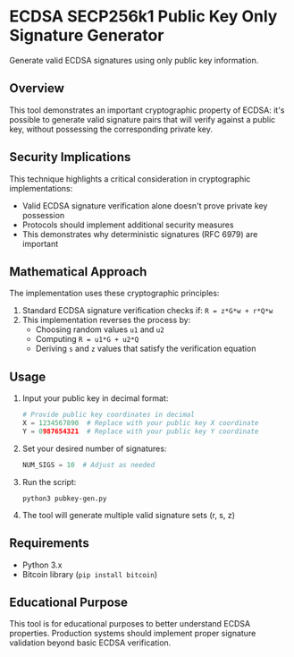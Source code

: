 # ECDSA SECP256k1 Public Key Only Signature Generator

Generate valid ECDSA signatures using only public key information.

## Overview

This tool demonstrates an important cryptographic property of ECDSA: it's possible to generate valid signature pairs that will verify against a public key, without possessing the corresponding private key.

## Security Implications

This technique highlights a critical consideration in cryptographic implementations:
- Valid ECDSA signature verification alone doesn't prove private key possession
- Protocols should implement additional security measures
- This demonstrates why deterministic signatures (RFC 6979) are important

## Mathematical Approach

The implementation uses these cryptographic principles:

1. Standard ECDSA signature verification checks if: `R = z*G*w + r*Q*w`
2. This implementation reverses the process by:
   - Choosing random values `u1` and `u2`
   - Computing `R = u1*G + u2*Q`
   - Deriving `s` and `z` values that satisfy the verification equation

## Usage

1. Input your public key in decimal format:
   ```python
   # Provide public key coordinates in decimal
   X = 1234567890  # Replace with your public key X coordinate
   Y = 0987654321  # Replace with your public key Y coordinate
   ```

2. Set your desired number of signatures:
   ```python
   NUM_SIGS = 10  # Adjust as needed
   ```

3. Run the script:
   ```
   python3 pubkey-gen.py
   ```

4. The tool will generate multiple valid signature sets (r, s, z)

## Requirements

- Python 3.x
- Bitcoin library (`pip install bitcoin`)

## Educational Purpose

This tool is for educational purposes to better understand ECDSA properties. Production systems should implement proper signature validation beyond basic ECDSA verification.
